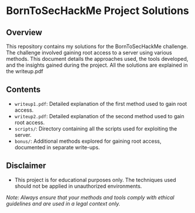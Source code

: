 # BornToSecHackMe Project Solutions

## Overview

This repository contains my solutions for the BornToSecHackMe challenge. The challenge involved gaining root access to a server using various methods. This document details the approaches used, the tools developed, and the insights gained during the project. All the solutions are explained in the writeup.pdf

## Contents

- `writeup1.pdf`: Detailed explanation of the first method used to gain root access.
- `writeup2.pdf`: Detailed explanation of the second method used to gain root access.
- `scripts/`: Directory containing all the scripts used for exploiting the server.
- `bonus/`: Additional methods explored for gaining root access, documented in separate write-ups.

## Disclaimer

- This project is for educational purposes only. The techniques used should not be applied in unauthorized environments.

*Note: Always ensure that your methods and tools comply with ethical guidelines and are used in a legal context only.*
